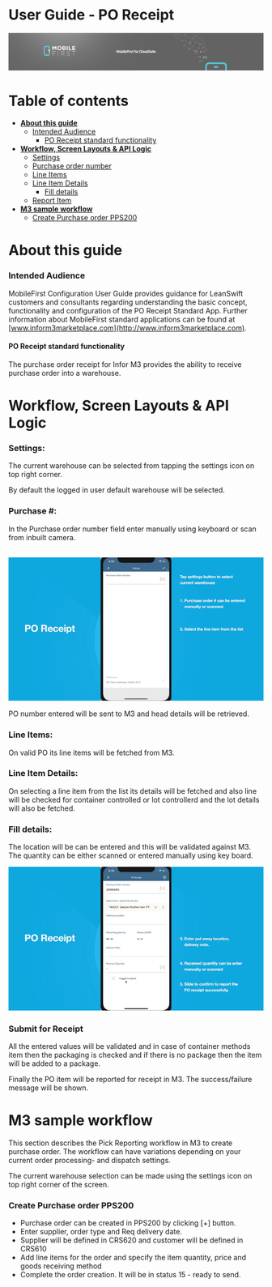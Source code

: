 

# User Guide - PO Receipt

<img src="../../../images/banner-mobilefirst-cloudsuite.jpg" alt="banner" style="zoom:100%;" />



# Table of contents

- **[About this guide](#about-this-guide)**
  - [Intended Audience](#intended-audience)
    - [PO Receipt standard functionality](#std-func)
- **[Workflow, Screen Layouts & API Logic](#wrk)**
  - [Settings](#settings)
  - [Purchase order number](#po)
  - [Line Items](#lines)
  - [Line Item Details](#line-details)
    - [Fill details](#fill-details)
  - [Report Item](#confirm-details)
- **[M3 sample workflow](#m3sample)**
  - [Create Purchase order PPS200](#crt-po)



# <a name="about-this-guide"></a>About this guide

### <a name="intended-audience"></a>Intended Audience

MobileFirst Configuration User Guide provides guidance for LeanSwift customers and consultants regarding understanding the basic concept, functionality and configuration of the PO Receipt Standard App. Further information about MobileFirst standard applications can be found at [www.inform3marketplace.com](http://www.inform3marketplace.com).   

#### **<a name="std-func"></a>PO Receipt standard functionality**

The purchase order receipt for Infor M3 provides the ability to receive purchase order into a warehouse.



# **<a name="wrk"></a>Workflow, Screen Layouts & API Logic**

### <a name="settings"></a>Settings:

The current warehouse can be selected from tapping the settings icon on top right corner.

By default the logged in user default warehouse will be selected.

### <a name="po"></a>Purchase #:

In the Purchase order number field enter manually using keyboard or scan from inbuilt camera.

​	![purchase order](../images/PORE/1.gif)

PO number entered will be sent to M3 and head details will be retrieved.

### <a name="lines"></a>Line Items:

On valid PO its line items will be fetched from M3.

### <a name="line-details"></a>Line Item Details:

On selecting a line item from the list its details will be fetched and also line will be checked for container controlled or lot controllerd and the lot details will also be fetched.

### <a name="fill-details"></a>Fill details:

The location will be can be entered and this will be validated against M3. The quantity can be either scanned or entered manually using key board.

![purchase order](../images/PORE/2.gif)

### <a name="confirm-details"></a>Submit for Receipt

All the entered values will be validated and in case of container methods item then the packaging is checked and if there is no package then the item will be added to a package.

Finally the PO item will be reported for receipt in M3. The success/failure message will be shown.



# **<a name="m3sample"></a>M3 sample workflow**

This section describes the Pick Reporting workflow in M3 to create purchase order. The workflow can have variations depending on your current order processing- and dispatch settings.

The current warehouse selection can be made using the settings icon on top right corner of the screen.

### <a name="crt-po"></a>Create Purchase order PPS200

- Purchase order can be created in PPS200 by clicking [+] button.
- Enter supplier, order type and Req delivery date.
- Supplier will be defined in CRS620 and customer will be defined in CRS610
- Add line items for the order and specify the item quantity, price and goods receiving method
- Complete the order creation. It will be in status 15 - ready to send.

